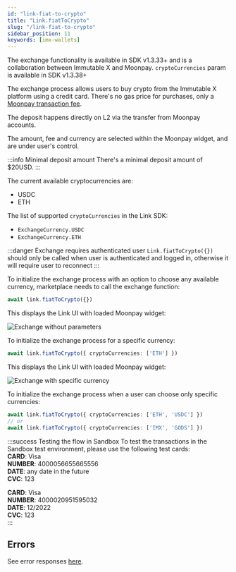 ```yaml
---
id: "link-fiat-to-crypto"
title: "Link.fiatToCrypto"
slug: "/link-fiat-to-crypto"
sidebar_position: 11
keywords: [imx-wallets]
---
```


The exchange functionality is available in SDK v1.3.33+ and is a collaboration between Immutable X and Moonpay. `cryptoCurrencies` param is available in SDK v1.3.38+

The exchange process allows users to buy crypto from the Immutable X platform using a credit card. There's no gas price for purchases, only a [Moonpay transaction fee](https://support.moonpay.com/hc/en-gb/articles/360011930117-What-fees-do-you-charge-).

The deposit happens directly on L2 via the transfer from Moonpay accounts.

The amount, fee and currency are selected within the Moonpay widget, and are under user's control.

:::info Minimal deposit amount
There's a minimal deposit amount of $20USD.
:::

The current available cryptocurrencies are:

- USDC
- ETH

The list of supported `cryptoCurrencies` in the Link SDK:

- `ExchangeCurrency.USDC`
- `ExchangeCurrency.ETH`

:::danger Exchange requires authenticated user
`Link.fiatToCrypto({})` should only be called when user is authenticated and logged in, otherwise it will require user to reconnect
:::

To initialize the exchange process with an option to choose any available currency, marketplace needs to call the exchange function:

```typescript
await link.fiatToCrypto({})
```

This displays the Link UI with loaded Moonpay widget:

![Exchange without parameters](/img/link-sdk-moonpay/exchange-without-params.png 'Exchange without parameters')

To initialize the exchange process for a specific currency:

```typescript
await link.fiatToCrypto({ cryptoCurrencies: ['ETH'] })
```

This displays the Link UI with loaded Moonpay widget:

![Exchange with specific currency](/img/link-sdk-moonpay/exchange-with-currency-chosen.png 'Exchange with specific currency')

To initialize the exchange process when a user can choose only specific currencies:

```typescript
await link.fiatToCrypto({ cryptoCurrencies: ['ETH', 'USDC'] })
// or
await link.fiatToCrypto({ cryptoCurrencies: ['IMX', 'GODS'] })
```

:::success Testing the flow in Sandbox
To test the transactions in the Sandbox test environment, please use the following test cards:  
**CARD**: Visa  
**NUMBER**: 4000056655665556  
**DATE**: any date in the future  
**CVC**: 123  


**CARD**: Visa  
**NUMBER**: 4000020951595032  
**DATE**: 12/2022  
**CVC**: 123  
:::

## Errors

See error responses [here](./link-errors.md#fiat-to-crypto).